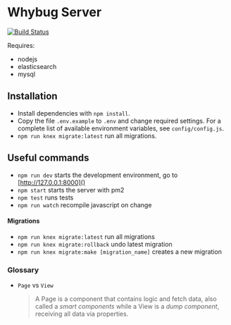 # Whybug Server
[![Build Status](https://travis-ci.org/whybug/whybug-server.svg?branch=master)](https://travis-ci.org/whybug/whybug-server)

Requires:

  * nodejs
  * elasticsearch
  * mysql

## Installation

 - Install dependencies with `npm install`.
 - Copy the file `.env.example` to `.env` and change required settings. For a complete list of available environment variables, see `config/config.js`.
 - `npm run knex migrate:latest` run all migrations.

## Useful commands

 * `npm run dev` starts the development environment, go to [http://127.0.0.1:8000]()
 * `npm start` starts the server with pm2
 * `npm test` runs tests
 * `npm run watch` recompile javascript on change

#### Migrations

 * `npm run knex migrate:latest` run all migrations
 * `npm run knex migrate:rollback` undo latest migration
 * `npm run knex migrate:make [migration_name]` creates a new migration

### Glossary

 - `Page` vs `View`

    > A Page is a component that contains logic and fetch data, also called a _smart components_
    while a View is a _dump component_, receiving all data via properties.
